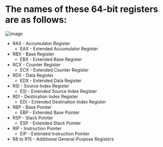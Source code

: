 # The names of these 64-bit registers are as follows:
![image](https://github.com/user-attachments/assets/46f69db1-c826-4aea-a6ba-cd6ea5283aa5)

   * RAX - Accumulator Register
     * EAX - Extended Accumulator Register
   * RBX - Base Register
     * EBX - Extended Base Register
   * RCX - Counter Register
     * ECX - Extended Counter Register
   * RDX - Data Register
     * EDX - Extended Data Register
   * RSI - Source Index Register
     * ESI - Extended Source Index Register
   * RDI - Destination Index Register
     * EDI - Extended Destination Index Register
   * RBP - Base Pointer
     * EBP - Extended Base Pointer
   * RSP - Stack Pointer
     * ESP - Extended Stack Pointer
   * RIP - Instruction Pointer
     * EIP - Extended Instruction Pointer
   * R8 to R15 - Additional General-Purpose Registers







   

